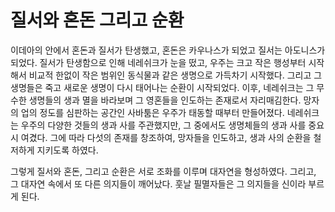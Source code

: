 # 질서와 혼돈 그리고 순환

이데아의 안에서 혼돈과 질서가 탄생했고, 혼돈은 카우나스가 되었고 질서는 아도니스가 되었다. 질서가 탄생함으로 인해 네레쉬크가 눈을 떴고, 우주는 크고 작은 행성부터 시작해서 비교적 한없이 작은 범위인 동식물과 같은 생명으로 가득차기 시작했다. 그리고 그 생명들은 죽고 새로운 생명이 다시 태어나는 순환이 시작되었다. 이후, 네레쉬크는 그 무수한 생명들의 생과 멸을 바라보며 그 영혼들을 인도하는 존재로서 자리매김한다. 망자의 업의 정도를 심판하는 공간인 사바툼은 우주가 태동할 때부터 만들어졌다. 네레쉬크는 우주의 다양한 것들의 생과 사를 주관했지만, 그 중에서도 생명체들의 생과 사를 중요시 여겼다. 그에 따라 다섯의 존재를 창조하여, 망자들을 인도하고, 생과 사의 순환을 철저하게 지키도록 하였다.

그렇게 질서와 혼돈, 그리고 순환은 서로 조화를 이루며 대자연을 형성하였다. 그리고, 그 대자연 속에서 또 다른 의지들이 깨어났다. 훗날 필멸자들은 그 의지들을 신이라 부르게 된다.